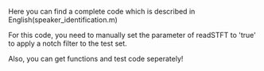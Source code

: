 Here you can find a complete code which is described in English(speaker_identification.m)

For this code, you need to manually set the parameter of readSTFT to 'true' to apply a notch filter to the test set.



Also, you can get functions and test code seperately!

